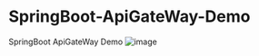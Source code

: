 # SpringBoot-ApiGateWay-Demo
SpringBoot ApiGateWay Demo
![image](https://user-images.githubusercontent.com/45785707/192147484-e47a2d55-ed41-43f1-a6c8-c1d0c554dc3f.png)
